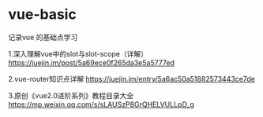 # vue-basic
记录vue 的基础点学习

1.深入理解vue中的slot与slot-scope（详解）
https://juejin.im/post/5a69ece0f265da3e5a5777ed

2.vue-router知识点详解
https://juejin.im/entry/5a6ac50a51882573443ce7de

3.原创《vue2.0进阶系列》教程目录大全 
https://mp.weixin.qq.com/s/sLAUSzP8GrQHELVULLpD_g
